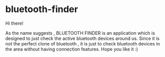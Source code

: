 # bluetooth-finder

Hi there!

As the name suggests , BLUETOOTH FINDER is an application which is designed to just check the active bluetooth devices around us.
Since it is not the perfect clone of bluetooth , it is just to check bluetooth devices in the area without having connection features.
Hope you like it :)
